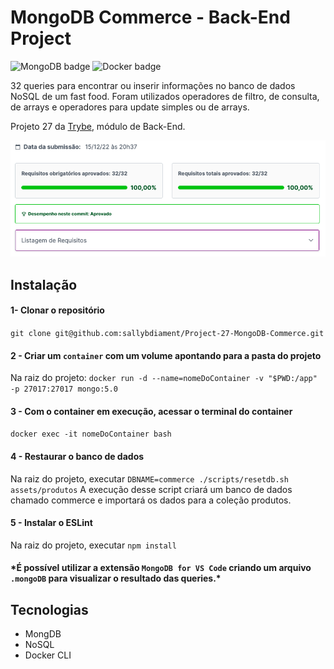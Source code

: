 # MongoDB Commerce - Back-End Project
![MongoDB badge](https://img.shields.io/badge/MongoDB-4EA94B?style=for-the-badge&logo=mongodb&logoColor=white) ![Docker badge](https://img.shields.io/badge/Docker-2CA5E0?style=for-the-badge&logo=docker&logoColor=white)

32 queries para encontrar ou inserir informações no banco de dados NoSQL de um fast food. Foram utilizados operadores de filtro, de consulta, de arrays e operadores para update simples ou de arrays.

Projeto 27 da [Trybe](https://wwww.betrybe.com), módulo de Back-End.

![Os 32 requisistos do projeto foram realizados com sucesso](/results.png)

## Instalação 

#### 1- Clonar o repositório

```git clone git@github.com:sallybdiament/Project-27-MongoDB-Commerce.git```

#### 2 - Criar um `container` com um volume apontando para a pasta do projeto

 Na raiz do projeto: `docker run -d --name=nomeDoContainer -v "$PWD:/app" -p 27017:27017 mongo:5.0`

#### 3 - Com o container em execução, acessar o terminal do container

 `docker exec -it nomeDoContainer bash`

#### 4 - Restaurar o banco de dados

Na raiz do projeto, executar `DBNAME=commerce ./scripts/resetdb.sh assets/produtos`
A execução desse script criará um banco de dados chamado commerce e importará os dados para a coleção produtos.

#### 5 - Instalar o ESLint

Na raiz do projeto, executar `npm install`
#### \*É possível utilizar a extensão `MongoDB for VS Code` criando um arquivo `.mongoDB` para visualizar o resultado das queries.\*

## Tecnologias
 - MongDB
 - NoSQL
 - Docker CLI
